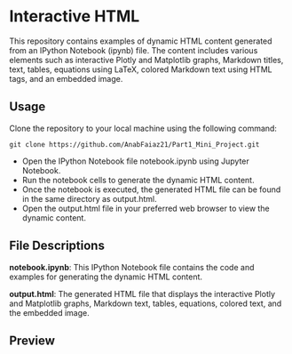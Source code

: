# Interactive HTML

This repository contains examples of dynamic HTML content generated from an IPython Notebook (ipynb) file. The content includes various elements such as interactive Plotly and Matplotlib graphs, Markdown titles, text, tables, equations using LaTeX, colored Markdown text using HTML tags, and an embedded image.

## Usage

Clone the repository to your local machine using the following command:

```
git clone https://github.com/AnabFaiaz21/Part1_Mini_Project.git
```
- Open the IPython Notebook file notebook.ipynb using Jupyter Notebook.
- Run the notebook cells to generate the dynamic HTML content.
- Once the notebook is executed, the generated HTML file can be found in the same directory as output.html.
- Open the output.html file in your preferred web browser to view the dynamic content.

## File Descriptions

**notebook.ipynb**: This IPython Notebook file contains the code and examples for generating the dynamic HTML content.

**output.html**: The generated HTML file that displays the interactive Plotly and Matplotlib graphs, Markdown text, tables, equations, colored text, and the embedded image.

## Preview

